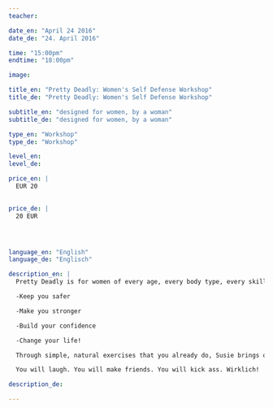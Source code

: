 ```yaml
---
teacher: 

date_en: "April 24 2016"
date_de: "24. April 2016"

time: "15:00pm"
endtime: "18:00pm"

image: 

title_en: "Pretty Deadly: Women's Self Defense Workshop"
title_de: "Pretty Deadly: Women's Self Defense Workshop"

subtitle_en: "designed for women, by a woman"
subtitle_de: "designed for women, by a woman"

type_en: "Workshop"
type_de: "Workshop"

level_en: 
level_de: 

price_en: |
  EUR 20  
  

price_de: |
  20 EUR  




language_en: "English"
language_de: "Englisch"

description_en: |
  Pretty Deadly is for women of every age, every body type, every skill level.  Based on real-life situations,  realistic settings, and in the clothes women actually wear, this 3-hour Ladies Sampler begins with the basics of natural body movement, intuition and strategy, builds to simple exercises and effective techniques, and tops off with a final “exam” to test your techniques so you know they actually work!  Instructor Susie Kahlich uses humour, her 16 years of martial arts training, and personal experience as a violent crime survivor to teach you awareness and action that will

  -Keep you safer

  -Make you stronger

  -Build your confidence

  -Change your life!

  Through simple, natural exercises that you already do, Susie brings out the power you already have as a woman and teaches you how to use it, without losing your femininity or humour!  You can be deadly and still be pretty!

  You will laugh. You will make friends. You will kick ass. Wirklich!

description_de:

---
```

